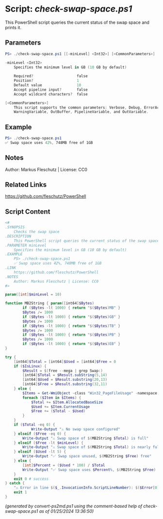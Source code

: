 Script: *check-swap-space.ps1*
========================

This PowerShell script queries the current status of the swap space and prints it.

Parameters
----------
```powershell
PS> ./check-swap-space.ps1 [[-minLevel] <Int32>] [<CommonParameters>]

-minLevel <Int32>
    Specifies the minimum level in GB (10 GB by default)
    
    Required?                    false
    Position?                    1
    Default value                10
    Accept pipeline input?       false
    Accept wildcard characters?  false

[<CommonParameters>]
    This script supports the common parameters: Verbose, Debug, ErrorAction, ErrorVariable, WarningAction, 
    WarningVariable, OutBuffer, PipelineVariable, and OutVariable.
```

Example
-------
```powershell
PS> ./check-swap-space.ps1
✅ Swap space uses 42%, 748MB free of 1GB

```

Notes
-----
Author: Markus Fleschutz | License: CC0

Related Links
-------------
https://github.com/fleschutz/PowerShell

Script Content
--------------
```powershell
<#
.SYNOPSIS
	Checks the swap space
.DESCRIPTION
	This PowerShell script queries the current status of the swap space and prints it.
.PARAMETER minLevel
	Specifies the minimum level in GB (10 GB by default)
.EXAMPLE
	PS> ./check-swap-space.ps1
	✅ Swap space uses 42%, 748MB free of 1GB
.LINK
	https://github.com/fleschutz/PowerShell
.NOTES
	Author: Markus Fleschutz | License: CC0
#>

param([int]$minLevel = 10)

function MB2String { param([int64]$Bytes)
        if ($Bytes -lt 1000) { return "$($Bytes)MB" }
        $Bytes /= 1000
        if ($Bytes -lt 1000) { return "$($Bytes)GB" }
        $Bytes /= 1000
        if ($Bytes -lt 1000) { return "$($Bytes)TB" }
        $Bytes /= 1000
        if ($Bytes -lt 1000) { return "$($Bytes)PB" }
        $Bytes /= 1000
        if ($Bytes -lt 1000) { return "$($Bytes)EB" }
}

try {
	[int64]$Total = [int64]$Used = [int64]$Free = 0
	if ($IsLinux) {
		$Result = $(free --mega | grep Swap:)
		[int64]$Total = $Result.subString(5,14)
		[int64]$Used = $Result.substring(20,13)
		[int64]$Free = $Result.substring(32,11)
	} else {
		$Items = Get-WmiObject -class "Win32_PageFileUsage" -namespace "root\CIMV2" -computername localhost 
		foreach ($Item in $Items) { 
			$Total += $Item.AllocatedBaseSize
			$Used += $Item.CurrentUsage
			$Free += ($Total - $Used)
		} 
	}
	if ($Total -eq 0) {
        	Write-Output "⚠️ No swap space configured"
	} elseif ($Free -eq 0) {
		Write-Output "⚠️ Swap space of $(MB2String $Total) is full"
	} elseif ($Free -lt $minLevel) {
		Write-Output "⚠️ Swap space of $(MB2String $Total) is nearly full, only $(MB2String $Free) free"
	} elseif ($Used -lt 5) {
		Write-Output "✅ Swap space unused, $(MB2String $Free) free"
	} else {
		[int]$Percent = ($Used * 100) / $Total
		Write-Output "✅ Swap space uses $Percent%, $(MB2String $Free) free of $(MB2String $Total)"
	}
	exit 0 # success
} catch {
	"⚠️ Error in line $($_.InvocationInfo.ScriptLineNumber): $($Error[0])"
	exit 1
}
```

*(generated by convert-ps2md.ps1 using the comment-based help of check-swap-space.ps1 as of 01/25/2024 13:36:50)*
